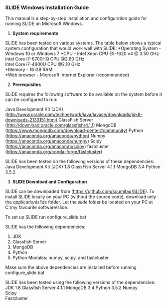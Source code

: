 ### SLIDE Windows Installation Guide

This manual is a step-by-step installation and configuration guide for running SLIDE on Microsoft Windows. 

1. **System requirements**

SLIDE has been tested on various systems. The table below shows a typical system configuration that would work well with SLIDE:
  *Operating System    - Windows 10 or Windows 7
  *CPU                 - Intel Xeon CPU E5-1620 v4 @ 3.50 GHz 
                         Intel Core i7-6700HQ CPU @2.60 GHz   
                         Intel Core i7-4600U CPU @2.10 GHz    
  *Memory              - 16 GB RAM  
  *Web browser         - Microsoft Internet Explorer (recommended)

2. **Prerequisites**

SLIDE requires the following software to be available on the system before it can be configured to run:

Java Development Kit (JDK)	(http://www.oracle.com/technetwork/java/javase/downloads/jdk8-downloads-2133151.html)
GlassFish Server		(http://download.oracle.com/glassfish/4.1.1)
MongoDB				(https://www.mongodb.com/download-center#community)
Python				(https://anaconda.org/anaconda/python)
Numpy				(https://anaconda.org/anaconda/numpy)
Scipy				(https://anaconda.org/anaconda/scipy)
fastcluster			(https://anaconda.org/conda-forge/fastcluster)

SLIDE has been tested on the following versions of these dependencies:
Java Development Kit (JDK)	1.8
GlassFish Server		4.1.1
MongoDB				3.4
Python				3.5.2

3. **SLIDE Download and Configuration**

SLIDE can be downloaded from (https://github.com/soumitag/SLIDE). To install SLIDE locally on your PC (without the source code), download only the *application\slide* folder. Let the *slide* folder be located on your PC at C:\my favourite software\slide. 



To set up SLIDE run configure_slide.bat

SLIDE has the following dependencies:
1. JDK
2. Glassfish Server
3. MongoDB
4. Python
5. Python Modules: numpy, scipy, and fastcluster

Make sure the above dependencies are installed before running configure_slide.bat

SLIDE has been tested using the following versions of the dependencies:
JDK			1.8
Glassfish Server	4.1.1
MongoDB			3.4
Python			3.5.2
Numpy			
Scipy			
Fastcluster		
